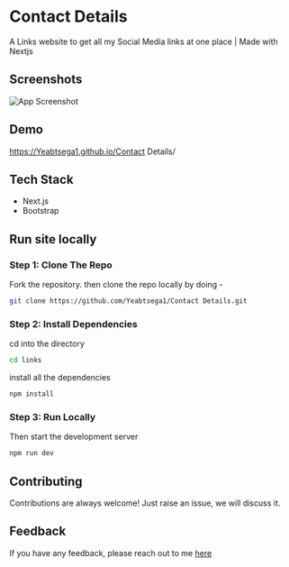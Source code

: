 # Contact Details

A Links website to get all my Social Media links at one place | Made with Nextjs

## Screenshots

![App Screenshot](https://raw.githubusercontent.com/Yeabtsega1/links/main/public/website.png)

## Demo

https://Yeabtsega1.github.io/Contact Details/

## Tech Stack

- Next.js
- Bootstrap

## Run site locally

### Step 1: Clone The Repo

Fork the repository. then clone the repo locally by doing -

```bash
git clone https://github.com/Yeabtsega1/Contact Details.git
```

### Step 2: Install Dependencies

cd into the directory

```bash
cd links
```

install all the dependencies

```bash
npm install
```

### Step 3: Run Locally

Then start the development server

```bash
npm run dev
```

## Contributing

Contributions are always welcome!
Just raise an issue, we will discuss it.

## Feedback

If you have any feedback, please reach out to me [here](https://yeab-portfolio.netlify.app/#contact)
